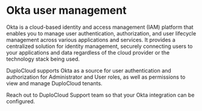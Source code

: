 # Okta user management

Okta is a cloud-based identity and access management (IAM) platform that enables you to manage user authentication, authorization, and user lifecycle management across various applications and services. It provides a centralized solution for identity management, securely connecting users to your applications and data regardless of the cloud provider or the technology stack being used.

DuploCloud supports Okta as a source for user authentication and authorization for Administrator and User roles, as well as permissions to view and manage DuploCloud tenants.

Reach out to DuploCloud Support team so that your Okta integration can be configured.
